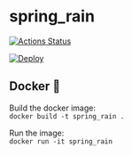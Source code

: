 # spring_rain

[![Actions Status](https://github.com/rakeen/spring_rain/workflows/koa%20workflow/badge.svg)](https://github.com/rakeen/spring_rain/actions)

[![Deploy](https://www.herokucdn.com/deploy/button.svg)](https://heroku.com/deploy?template=https://github.com/heroku/node-js-getting-started)


## Docker 🐋

Build the docker image:  
`docker build -t spring_rain .`  

Run the image:  
`docker run -it spring_rain`  
